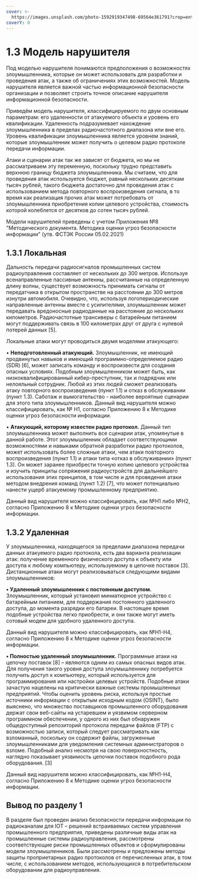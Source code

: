 ```yaml
---
cover: >-
  https://images.unsplash.com/photo-1592919347498-69564e361791?crop=entropy&cs=srgb&fm=jpg&ixid=MnwxOTcwMjR8MHwxfHNlYXJjaHw0fHx3aXJlbGVzc3xlbnwwfHx8fDE2MzY0NzA2NzY&ixlib=rb-1.2.1&q=85
coverY: 0
---
```


# 1.3 Модель нарушителя

Под моделью нарушителя понимаются предположения о возможностях злоумышленника, которые он может использовать для разработки и проведения атак, а также об ограничениях этих возможностей. Модель нарушителя является важной частью информационной безопасности организации и позволяет строить точное описание нарушителя информационной безопасности.

Приведём модель нарушителя, классифицируемого по двум основным параметрам: его удаленности от атакуемого объекта и уровень его квалификации. Удаленность подразумевает нахождение злоумышленника в пределах радиочастотного диапазона или вне его. Уровень квалификации злоумышленника является уровнем знаний, которые злоумышленник может получить о целевом радио протоколе передачи информации.

Атаки и сценарии атак так же зависят от бюджета, но мы не рассматриваем эту переменную, поскольку трудно представить верхнюю границу бюджета злоумышленника. Мы считаем, что для проведения атак используется бюджет, равный нескольких десяткам тысяч рублей, такого бюджета достаточно для проведения атак с использованием метода повторного воспроизведения сигнала, в то время как реализация прочих атак может потребовать от злоумышленника приобретения копии целевого устройства, стоимость которой колеблется от десятков до сотен тысяч рублей.

Модели нарушителей приведены с учетом Приложения №8 "Методического документа. Методика оценки угроз безопасности информации" (утв. ФСТЭК России 05.02.2021)

## 1.3.1 Локальная

Дальность передачи радиосигналов промышленных систем радиоуправления составляет от нескольких до 300 метров. Используя всенаправленные пассивные антенны, рассчитанные на определенную длину волны, существует возможность принимать сигналы от передатчика в открытом пространстве на расстоянии до 300 метров изнутри автомобиля. Очевидно, что, используя логопериодические направленные антенны вместе с усилителями, злоумышленник может передавать вредоносные радиоданные на расстояние до нескольких километров. Радиочастотные трансиверы с батарейным питанием могут поддерживать связь в 100 километрах друг от друга с нулевой потерей данных \[5].

Локальные атаки могут проводиться двумя моделями атакующего:

• **Неподготовленный атакующий.** Злоумышленник, не имеющий продвинутых навыков и имеющий программно-определяемое радио (SDR) \[6], может записать команду и воспроизвести для создания опасных условиях. Подобным злоумышленником может быть, как низкоквалифицированный кибер-преступник, так и подрядчик или нелояльный сотрудник. Любой из этих людей сможет реализовать атаку повторного воспроизведения (пункт 1.1) и отказ в обслуживании (пункт 1.3). Саботаж и вымогательство - наиболее вероятные сценарии для этого типа злоумышленников. Данный вид нарушителя можно классифицировать, как № H1, согласно Приложению 8 к Методике оценки угроз безопасности информации.

• **Атакующий, которому известен радио протокол.** Данный тип злоумышленника может выполнить все сценарии атак, упомянутые в данной работе. Этот злоумышленник обладает соответствующими возможностями и навыками обратной разработки радио протоколов, может использовать более сложные атаки, чем атаки повторного воспроизведения (пункт 1.1) и атаки типа «отказ в обслуживании» (пункт 1.3). Он может заранее приобрести точную копию целевого устройства и изучить принципы сопряжения радиоустройств для дальнейшего использования этих принципов, в том числе и для проведения атаки методом внедрения команд (пункт 1.2) \[7], что может потенциально нанести ущерб атакуемому промышленному предприятию.

Данный вид нарушителя можно классифицировать, как №H1 либо №H2, согласно Приложению 8 к Методике оценки угроз безопасности информации.

## 1.3.2 Удаленная

У злоумышленника, находящегося за пределами диапазона передачи данных атакуемого радио протокола, есть два варианта реализации атак: получение временного физического доступа к объекту или доступа к любому компьютеру, используемому в цепочке поставок \[3]. Дистанционные атаки могут реализовываться следующими видами злоумышленников:

**• Удаленный злоумышленник с постоянным доступом.** Злоумышленник, который установил миниатюрное устройство с батарейным питанием, для поддержания постоянного удаленного доступа, до момента разрядки его батареи. В настоящее время подобные устройства легко приобрести, и они также могут иметь сотовый модем для удобного удаленного доступа.

Данный вид нарушителя можно классифицировать, как №H1-H4, согласно Приложению 8 к Методике оценки угроз безопасности информации.

**• Полностью удаленный злоумышленник.** Программные атаки на цепочку поставок \[8] – являются одним из самых опасных видов атак. Для получения такого уровня доступа злоумышленнику потребуется получить доступ к компьютеру, который используется для программирования или настройки целевых устройств. Подобные атаки зачастую нацелены на критически важные системы промышленных предприятий. Чтобы оценить уровень риска, используя простые источники информации с открытым исходным кодом (OSINT), было выяснено, что множество поставщиков промышленного оборудования держат свои веб-сайты на устаревшем и уязвимом серверном программном обеспечении, у одного из них был обнаружен общедоступный репозиторий протокола передачи файлов (FTP) с возможностью записи, который следует рассматривать как взломанный, поскольку он содержит файлы, загруженные злоумышленниками для уведомления системных администраторов о взломе. Подобный анализ несмотря на свою поверхностность, наглядно показывает уязвимость цепочки поставок подобного рода оборудования. \[3]

Данный вид нарушителя можно классифицировать, как №H1-H4, согласно Приложению 8 к Методике оценки угроз безопасности информации.

## Вывод по разделу 1

В разделе был проведен анализ безопасности передачи информации по радиоканалам для IOT – решений встраиваемых систем управления промышленного предприятия, приведены различные виды атак на промышленные системы радиоуправления, рассмотрены соответствующие риски промышленных объектов и сформулированы модели злоумышленников. Были рассмотрены и предложены методы защиты проприетарных радио протоколов от перечисленных атак, в том числе, с использованием методов, использующихся в потребительском оборудовании для радиоуправления.
